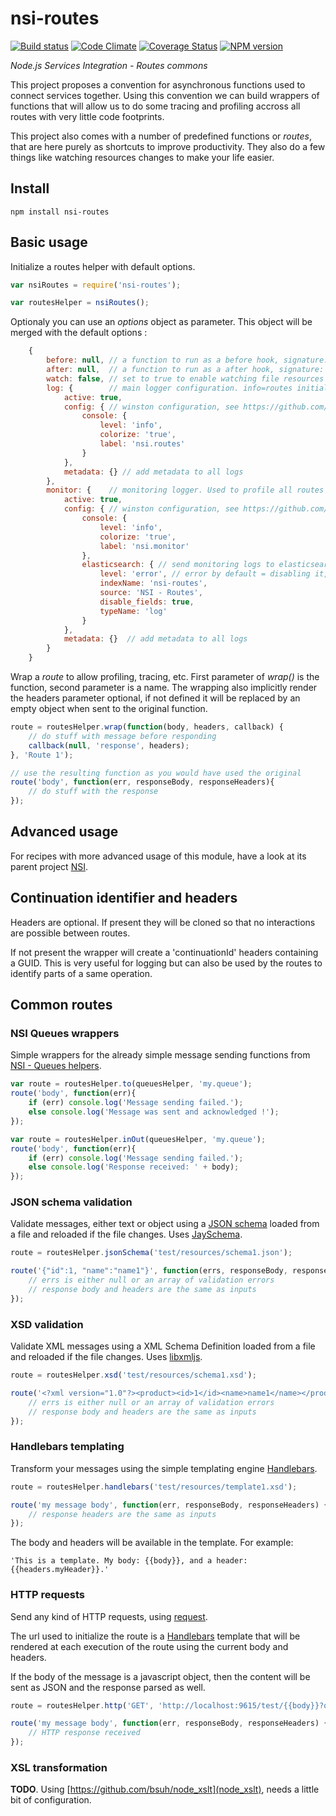 nsi-routes
==========

[![Build status](https://travis-ci.org/albanm/nsi-routes.svg)](https://travis-ci.org/albanm/nsi-routes)
[![Code Climate](https://codeclimate.com/github/albanm/nsi-routes/badges/gpa.svg)](https://codeclimate.com/github/albanm/nsi-routes)
[![Coverage Status](https://coveralls.io/repos/albanm/nsi-routes/badge.png)](https://coveralls.io/r/albanm/nsi-routes)
[![NPM version](https://badge.fury.io/js/nsi-routes.svg)](http://badge.fury.io/js/nsi-routes)

*Node.js Services Integration - Routes commons*

This project proposes a convention for asynchronous functions used to connect services together.
Using this convention we can build wrappers of functions that will allow us to do some tracing and profiling accross all routes with very little code footprints.

This project also comes with a number of predefined functions or *routes*, that are here purely as shortcuts to improve productivity. They also do a few things like watching resources changes to make your life easier.

Install
-------

    npm install nsi-routes

Basic usage
-----------

Initialize a routes helper with default options.

```js
var nsiRoutes = require('nsi-routes');

var routesHelper = nsiRoutes();
```

Optionaly you can use an *options* object as parameter.
This object will be merged with the default options :

```js
	{
		before: null, // a function to run as a before hook, signature: function(body, headers, callback)
		after: null,  // a function to run as a after hook, signature: function(err, body, headers),
		watch: false, // set to true to enable watching file resources (schemas, templates, etc)
		log: {        // main logger configuration. info=routes initialization, debug=all messages contents
			active: true,
			config: { // winston configuration, see https://github.com/flatiron/winston#working-with-multiple-loggers-in-winston
				console: {
					level: 'info',
					colorize: 'true',
					label: 'nsi.routes'
				}
			},
			metadata: {} // add metadata to all logs
		},
		monitor: {    // monitoring logger. Used to profile all routes durations.
			active: true,
			config: { // winston configuration, see https://github.com/flatiron/winston#working-with-multiple-loggers-in-winston
				console: {
					level: 'info',
					colorize: 'true',
					label: 'nsi.monitor'
				},
				elasticsearch: { // send monitoring logs to elasticsearch to maybe use kibana, see https://github.com/jackdbernier/winston-elasticsearch
					level: 'error', // error by default = disabling it, just set level to 'info' and here we go
					indexName: 'nsi-routes',
					source: 'NSI - Routes',
					disable_fields: true,
					typeName: 'log'
				}
			},
			metadata: {}  // add metadata to all logs
		}
	}
```

Wrap a *route* to allow profiling, tracing, etc. First parameter of *wrap()* is the function, second parameter is a name.
The wrapping also implicitly render the headers parameter optional, if not defined it will be replaced by an empty object when sent to the original function.

```js
route = routesHelper.wrap(function(body, headers, callback) {
	// do stuff with message before responding
	callback(null, 'response', headers);
}, 'Route 1');

// use the resulting function as you would have used the original
route('body', function(err, responseBody, responseHeaders){
	// do stuff with the response
});
```

Advanced usage
--------------

For recipes with more advanced usage of this module, have a look at its parent project [NSI](https://github.com/albanm/nsi).

Continuation identifier and headers
-----------------------------------

Headers are optional. If present they will be cloned so that no interactions are possible between routes.

If not present the wrapper will create a 'continuationId' headers containing a GUID.
This is very useful for logging but can also be used by the routes to identify parts of a same operation.

Common routes
-------------

### NSI Queues wrappers

Simple wrappers for the already simple message sending functions from [NSI - Queues helpers](https://github.com/albanm/nsi-queues).

```js
var route = routesHelper.to(queuesHelper, 'my.queue');
route('body', function(err){
	if (err) console.log('Message sending failed.');
	else console.log('Message was sent and acknowledged !');
});

var route = routesHelper.inOut(queuesHelper, 'my.queue');
route('body', function(err){
	if (err) console.log('Message sending failed.');
	else console.log('Response received: ' + body);
});
```

### JSON schema validation

Validate messages, either text or object using a [JSON schema](http://json-schema.org/) loaded from a file and reloaded if the file changes. Uses [JaySchema](https://github.com/natesilva/jayschema).

```js
route = routesHelper.jsonSchema('test/resources/schema1.json');

route('{"id":1, "name":"name1"}', function(errs, responseBody, responseHeaders) {
	// errs is either null or an array of validation errors
	// response body and headers are the same as inputs
});
```

### XSD validation

Validate XML messages using a XML Schema Definition loaded from a file and reloaded if the file changes. Uses [libxmljs](https://github.com/polotek/libxmljs).

```js
route = routesHelper.xsd('test/resources/schema1.xsd');

route('<?xml version="1.0"?><product><id>1</id><name>name1</name></product>', function(errs, responseBody, responseHeaders) {
	// errs is either null or an array of validation errors
	// response body and headers are the same as inputs
});
```

### Handlebars templating

Transform your messages using the simple templating engine [Handlebars](http://handlebarsjs.com/).

```js
route = routesHelper.handlebars('test/resources/template1.xsd');

route('my message body', function(err, responseBody, responseHeaders) {
	// response headers are the same as inputs
});
```

The body and headers will be available in the template. For example:

    'This is a template. My body: {{body}}, and a header: {{headers.myHeader}}.'

### HTTP requests

Send any kind of HTTP requests, using [request](https://github.com/mikeal/request).

The url used to initialize the route is a [Handlebars](http://handlebarsjs.com/) template that will be rendered
at each execution of the route using the current body and headers.

If the body of the message is a javascript object, then the content will be sent as JSON and the response parsed as well.

```js
route = routesHelper.http('GET', 'http://localhost:9615/test/{{body}}?q={{headers.query}}');

route('my message body', function(err, responseBody, responseHeaders) {
	// HTTP response received
});
```

### XSL transformation

**TODO**. Using [https://github.com/bsuh/node_xslt](node_xslt), needs a little bit of configuration.
